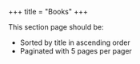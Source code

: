 +++
title = "Books"
+++

This section page should be:

- Sorted by title in ascending order
- Paginated with 5 pages per pager
